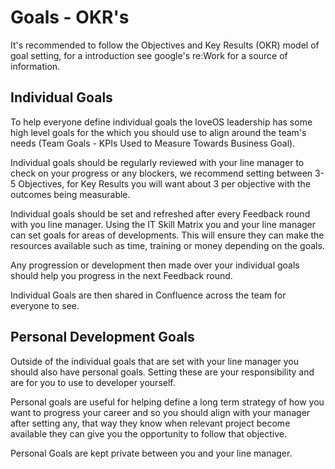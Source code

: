 # Goals - OKR's

It's recommended to follow the Objectives and Key Results (OKR) model of goal setting, for a introduction see google's re:Work for a source of information.

## Individual Goals 

To help everyone define individual goals the loveOS leadership has some high level goals for the which you should use to align around the team's needs (Team Goals - KPIs Used to Measure Towards Business Goal).

Individual goals should be regularly reviewed with your line manager to check on your progress or any blockers, we recommend setting between 3-5 Objectives, for Key Results you will want about 3 per objective with the outcomes being measurable.

Individual goals should be set and refreshed after every Feedback round with you line manager. Using the IT Skill Matrix you and your line manager can set goals for areas of developments. This will ensure they can make the resources available such as time, training or money depending on the goals.

Any progression or development then made over your individual goals should help you progress in the next Feedback round.

Individual Goals are then shared in Confluence across the team for everyone to see.

## Personal Development Goals

Outside of the individual goals that are set with your line manager you should also have personal goals. Setting these are your responsibility and are for you to use to developer yourself. 

Personal goals are useful for helping define a long term strategy of how you want to progress your career and so you should align with your manager after setting any, that way they know when relevant project become available they can give you the opportunity to follow that objective.

Personal Goals are kept private between you and your line manager.